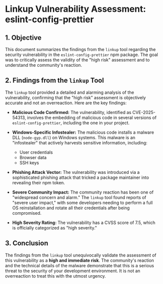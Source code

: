 # Linkup Vulnerability Assessment: eslint-config-prettier

## 1. Objective

This document summarizes the findings from the `linkup` tool regarding the security vulnerability in the `eslint-config-prettier` npm package. The goal was to critically assess the validity of the "high risk" assessment and to understand the community's reaction.

## 2. Findings from the `linkup` Tool

The `linkup` tool provided a detailed and alarming analysis of the vulnerability, confirming that the "high risk" assessment is objectively accurate and not an overreaction. Here are the key findings:

- **Malicious Code Confirmed:** The vulnerability, identified as CVE-2025-54313, involves the embedding of malicious code in several versions of `eslint-config-prettier`, including the one in your project.

- **Windows-Specific Infostealer:** The malicious code installs a malware DLL (`node-gyp.dll`) on Windows systems. This malware is an "infostealer" that actively harvests sensitive information, including:
    - User credentials
    - Browser data
    - SSH keys

- **Phishing Attack Vector:** The vulnerability was introduced via a sophisticated phishing attack that tricked a package maintainer into revealing their npm token.

- **Severe Community Impact:** The community reaction has been one of "widespread concern and alarm." The `linkup` tool found reports of "severe user impact," with some developers needing to perform a full OS reinstallation and rotate all their credentials after being compromised.

- **High Severity Rating:** The vulnerability has a CVSS score of 7.5, which is officially categorized as "high severity."

## 3. Conclusion

The findings from the `linkup` tool unequivocally validate the assessment of this vulnerability as a **high and immediate risk**. The community's reaction and the technical details of the malware demonstrate that this is a serious threat to the security of your development environment. It is not an overreaction to treat this with the utmost urgency.
